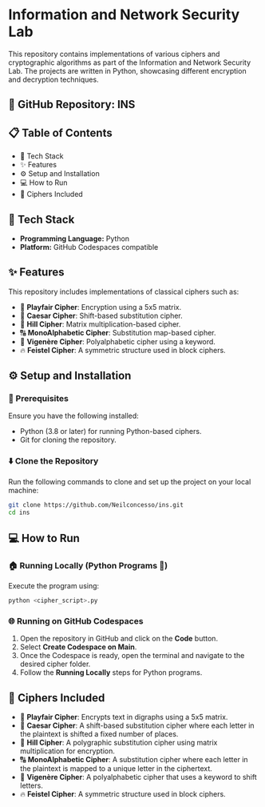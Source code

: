 # Information and Network Security Lab

This repository contains implementations of various ciphers and cryptographic algorithms as part of the Information and Network Security Lab. The projects are written in Python, showcasing different encryption and decryption techniques.

## 🔗 GitHub Repository: INS

## 📋 Table of Contents
- 🔧 Tech Stack
- ✨ Features
- ⚙️ Setup and Installation
- 💻 How to Run
- 🔑 Ciphers Included

## 🔧 Tech Stack
- **Programming Language:** Python
- **Platform:** GitHub Codespaces compatible

## ✨ Features
This repository includes implementations of classical ciphers such as:

- 🔐 **Playfair Cipher**: Encryption using a 5x5 matrix.
- 🔄 **Caesar Cipher**: Shift-based substitution cipher.
- 🔢 **Hill Cipher**: Matrix multiplication-based cipher.
- 🔠 **MonoAlphabetic Cipher**: Substitution map-based cipher.
- 🎯 **Vigenère Cipher**: Polyalphabetic cipher using a keyword.
- 🔥 **Feistel Cipher**: A symmetric structure used in block ciphers.

## ⚙️ Setup and Installation

### 📜 Prerequisites
Ensure you have the following installed:

- Python (3.8 or later) for running Python-based ciphers.
- Git for cloning the repository.

### ⬇️ Clone the Repository
Run the following commands to clone and set up the project on your local machine:

```bash
git clone https://github.com/Neilconcesso/ins.git
cd ins
```

## 💻 How to Run

### 🏠 Running Locally (Python Programs 🐍)
Execute the program using:

```bash
python <cipher_script>.py
```

### 🌐 Running on GitHub Codespaces
1. Open the repository in GitHub and click on the **Code** button.
2. Select **Create Codespace on Main**.
3. Once the Codespace is ready, open the terminal and navigate to the desired cipher folder.
4. Follow the **Running Locally** steps for Python programs.

## 🔑 Ciphers Included

- 🔐 **Playfair Cipher**: Encrypts text in digraphs using a 5x5 matrix.
- 🔄 **Caesar Cipher**: A shift-based substitution cipher where each letter in the plaintext is shifted a fixed number of places.
- 🔢 **Hill Cipher**: A polygraphic substitution cipher using matrix multiplication for encryption.
- 🔠 **MonoAlphabetic Cipher**: A substitution cipher where each letter in the plaintext is mapped to a unique letter in the ciphertext.
- 🎯 **Vigenère Cipher**: A polyalphabetic cipher that uses a keyword to shift letters.
- 🔥 **Feistel Cipher**: A symmetric structure used in block ciphers.
